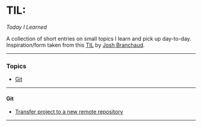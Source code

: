 # TIL:
*Today I Learned*

A collection of short entries on small topics I learn and pick up day-to-day. 
Inspiration/form taken from this [TIL](https://github.com/jbranchaud/til) by [Josh Branchaud](https://github.com/jbranchaud).

---

### Topics
* [Git](#git)

---

#### Git
* [Transfer project to a new remote repository](git/transfer-to-new-remote-repo.md)

___